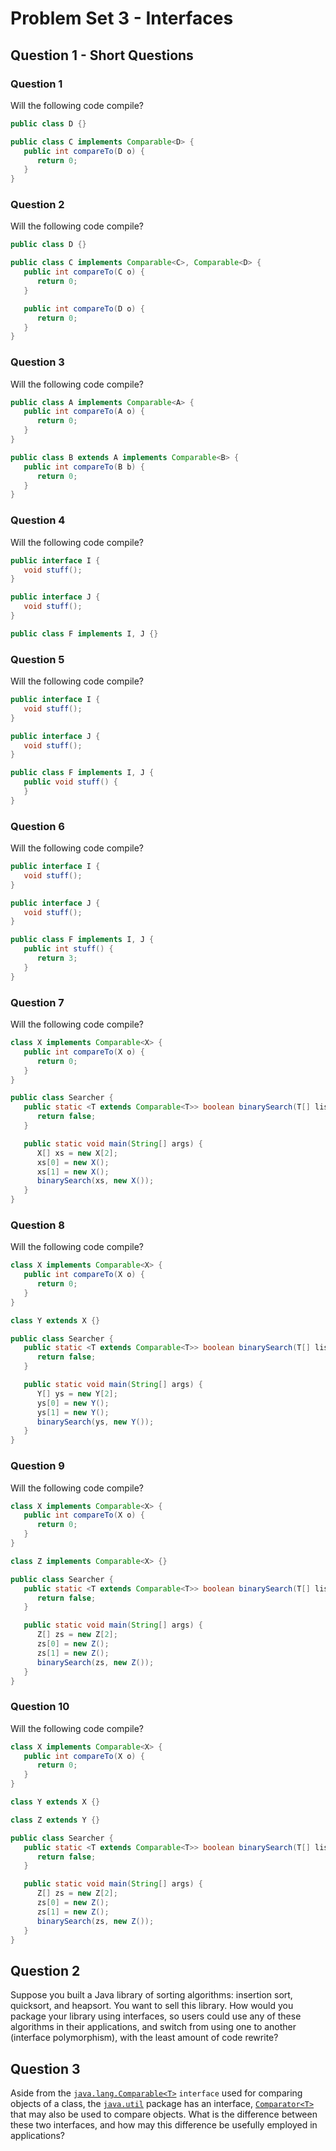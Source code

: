 # Problem Set 3 - Interfaces

## Question 1 - Short Questions

### Question 1

Will the following code compile?

```java
public class D {}
```

```java
public class C implements Comparable<D> {
   public int compareTo(D o) {
      return 0;
   }
}
```

### Question 2

Will the following code compile?

```java
public class D {}
```

```java
public class C implements Comparable<C>, Comparable<D> {
   public int compareTo(C o) {
      return 0;
   }

   public int compareTo(D o) {
      return 0;
   }
}
```

### Question 3

Will the following code compile?

```java
public class A implements Comparable<A> {
   public int compareTo(A o) {
      return 0;
   }
}
```

```java
public class B extends A implements Comparable<B> {
   public int compareTo(B b) {
      return 0;
   }
}
```

### Question 4

Will the following code compile?

```java
public interface I {
   void stuff();
}
```

```java
public interface J {
   void stuff();
}
```

```java
public class F implements I, J {}
```

### Question 5

Will the following code compile?

```java
public interface I {
   void stuff();
}
```

```java
public interface J {
   void stuff();
}
```

```java
public class F implements I, J {
   public void stuff() {
   }
}
```

### Question 6

Will the following code compile?

```java
public interface I {
   void stuff();
}
```

```java
public interface J {
   void stuff();
}
```

```java
public class F implements I, J {
   public int stuff() {
      return 3;
   }
}
```

### Question 7

Will the following code compile?

```java
class X implements Comparable<X> {
   public int compareTo(X o) {
      return 0;
   }
}

public class Searcher {
   public static <T extends Comparable<T>> boolean binarySearch(T[] list, T item) {
      return false;
   }

   public static void main(String[] args) {
      X[] xs = new X[2];
      xs[0] = new X();
      xs[1] = new X();
      binarySearch(xs, new X());
   }
}
```

### Question 8

Will the following code compile?

```java
class X implements Comparable<X> {
   public int compareTo(X o) {
      return 0;
   }
}

class Y extends X {}

public class Searcher {
   public static <T extends Comparable<T>> boolean binarySearch(T[] list, T item) {
      return false;
   }

   public static void main(String[] args) {
      Y[] ys = new Y[2];
      ys[0] = new Y();
      ys[1] = new Y();
      binarySearch(ys, new Y());
   }
}
```

### Question 9

Will the following code compile?

```java
class X implements Comparable<X> {
   public int compareTo(X o) {
      return 0;
   }
}

class Z implements Comparable<X> {}

public class Searcher {
   public static <T extends Comparable<T>> boolean binarySearch(T[] list, T item) {
      return false;
   }

   public static void main(String[] args) {
      Z[] zs = new Z[2];
      zs[0] = new Z();
      zs[1] = new Z();
      binarySearch(zs, new Z());
   }
}
```

### Question 10

Will the following code compile?

```java
class X implements Comparable<X> {
   public int compareTo(X o) {
      return 0;
   }
}

class Y extends X {}

class Z extends Y {}

public class Searcher {
   public static <T extends Comparable<T>> boolean binarySearch(T[] list, T item) {
      return false;
   }

   public static void main(String[] args) {
      Z[] zs = new Z[2];
      zs[0] = new Z();
      zs[1] = new Z();
      binarySearch(zs, new Z());
   }
}
```

## Question 2

Suppose you built a Java library of sorting algorithms: insertion sort, quicksort, and heapsort. You want to sell this library. How would you package your library using interfaces, so users could use any of these algorithms in their applications, and switch from using one to another (interface polymorphism), with the least amount of code rewrite?

## Question 3

Aside from the [`java.lang.Comparable<T>`](https://docs.oracle.com/en/java/javase/15/docs/api/java.base/java/lang/Comparable.html) `interface` used for comparing objects of a class, the [`java.util`](https://docs.oracle.com/en/java/javase/15/docs/api/java.base/java/util/package-summary.html) package has an interface, [`Comparator<T>`](https://docs.oracle.com/en/java/javase/15/docs/api/java.base/java/util/Comparator.html) that may also be used to compare objects. What is the difference between these two interfaces, and how may this difference be usefully employed in applications?
